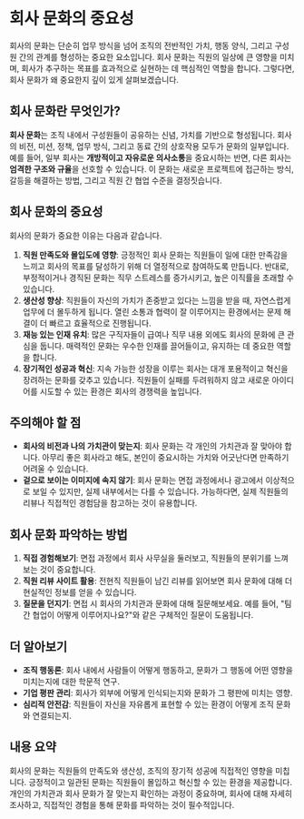 # 회사 문화의 중요성

회사의 문화는 단순히 업무 방식을 넘어 조직의 전반적인 가치, 행동 양식, 그리고 구성원 간의 관계를 형성하는 중요한 요소입니다. 회사 문화는 직원의 일상에 큰 영향을 미치며, 회사가 추구하는 목표를 효과적으로 실현하는 데 핵심적인 역할을 합니다. 그렇다면, 회사 문화가 왜 중요한지 깊이 있게 살펴보겠습니다.

## 회사 문화란 무엇인가?

**회사 문화**는 조직 내에서 구성원들이 공유하는 신념, 가치를 기반으로 형성됩니다. 회사의 비전, 미션, 정책, 업무 방식, 그리고 동료 간의 상호작용 모두가 문화의 일부입니다. 예를 들어, 일부 회사는 **개방적이고 자유로운 의사소통**을 중요시하는 반면, 다른 회사는 **엄격한 구조와 규율**을 선호할 수 있습니다. 이 문화는 새로운 프로젝트에 접근하는 방식, 갈등을 해결하는 방법, 그리고 직원 간 협업 수준을 결정짓습니다.

## 회사 문화의 중요성

회사의 문화가 중요한 이유는 다음과 같습니다.

1. **직원 만족도와 몰입도에 영향**: 긍정적인 회사 문화는 직원들이 일에 대한 만족감을 느끼고 회사의 목표를 달성하기 위해 더 열정적으로 참여하도록 만듭니다. 반대로, 부정적이거나 경직된 문화는 직무 스트레스를 증가시키고, 높은 이직률을 초래할 수 있습니다.
2. **생산성 향상**: 직원들이 자신의 가치가 존중받고 있다는 느낌을 받을 때, 자연스럽게 업무에 더 몰두하게 됩니다. 열린 소통과 협력이 잘 이루어지는 환경에서는 문제 해결이 더 빠르고 효율적으로 진행됩니다.
3. **재능 있는 인재 유치**: 많은 구직자들이 급여나 직무 내용 외에도 회사의 문화에 큰 관심을 둡니다. 매력적인 문화는 우수한 인재를 끌어들이고, 유지하는 데 중요한 역할을 합니다.
4. **장기적인 성공과 혁신**: 지속 가능한 성장을 이루는 회사는 대개 포용적이고 혁신을 장려하는 문화를 갖추고 있습니다. 직원들이 실패를 두려워하지 않고 새로운 아이디어를 시도할 수 있는 환경은 회사의 경쟁력을 높입니다.

## 주의해야 할 점

- **회사의 비전과 나의 가치관이 맞는지**: 회사 문화는 각 개인의 가치관과 잘 맞아야 합니다. 아무리 좋은 회사라고 해도, 본인이 중요시하는 가치와 어긋난다면 만족하기 어려울 수 있습니다.
- **겉으로 보이는 이미지에 속지 않기**: 회사 문화는 면접 과정에서나 광고에서 이상적으로 보일 수 있지만, 실제 내부에서는 다를 수 있습니다. 가능하다면, 실제 직원들의 리뷰나 직접적인 경험담을 참고하는 것이 유용합니다.

## 회사 문화 파악하는 방법

1. **직접 경험해보기**: 면접 과정에서 회사 사무실을 둘러보고, 직원들의 분위기를 느껴보는 것이 중요합니다.
2. **직원 리뷰 사이트 활용**: 전현직 직원들이 남긴 리뷰를 읽어보면 회사 문화에 대해 더 현실적인 정보를 얻을 수 있습니다.
3. **질문을 던지기**: 면접 시 회사의 가치관과 문화에 대해 질문해보세요. 예를 들어, "팀 간 협업이 어떻게 이루어지나요?"와 같은 구체적인 질문이 도움됩니다.

## 더 알아보기

- **조직 행동론**: 회사 내에서 사람들이 어떻게 행동하고, 문화가 그 행동에 어떤 영향을 미치는지에 대한 학문적 연구.
- **기업 평판 관리**: 회사가 외부에 어떻게 인식되는지와 문화가 그 평판에 미치는 영향.
- **심리적 안전감**: 직원들이 자신을 자유롭게 표현할 수 있는 환경이 어떻게 조직 문화와 연결되는지.

## 내용 요약

회사의 문화는 직원들의 만족도와 생산성, 조직의 장기적 성공에 직접적인 영향을 미칩니다. 긍정적이고 일관된 문화는 직원들이 몰입하고 혁신할 수 있는 환경을 제공합니다. 개인의 가치관과 회사 문화가 잘 맞는지 확인하는 과정이 중요하며, 회사에 대해 자세히 조사하고, 직접적인 경험을 통해 문화를 파악하는 것이 필수적입니다.
